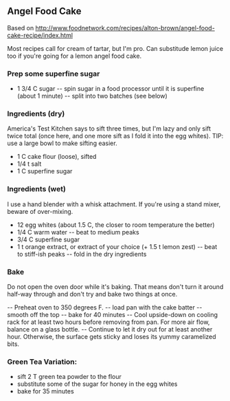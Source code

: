 ## Angel Food Cake

Based on http://www.foodnetwork.com/recipes/alton-brown/angel-food-cake-recipe/index.html

Most recipes call for cream of tartar, but I'm pro. Can substitude lemon juice
too if you're going for a lemon angel food cake.

### Prep some superfine sugar
+ 1 3/4 C sugar
-- spin sugar in a food processor until it is superfine (about 1 minute)
-- split into two batches (see below)

### Ingredients (dry)

America's Test Kitchen says to sift three times, but I'm lazy and only sift
twice total (once here, and one more sift as I fold it into the egg whites).
TIP: use a large bowl to make sifting easier.

+ 1 C cake flour (loose), sifted
+ 1/4 t salt
+ 1 C superfine sugar

### Ingredients (wet)

I use a hand blender with a whisk attachment. If you're using a stand mixer,
beware of over-mixing.

+ 12 egg whites (about 1.5 C, the closer to room temperature the better)
+ 1/4 C warm water
-- beat to medium peaks
+ 3/4 C superfine sugar
+ 1 t orange extract, or extract of your choice (+ 1.5 t lemon zest)
-- beat to stiff-ish peaks
-- fold in the dry ingredients

### Bake
Do not open the oven door while it's baking. That means don't turn it around
half-way through and don't try and bake two things at once.

  -- Preheat oven to 350 degrees F.
  -- load pan with the cake batter
  -- smooth off the top
  -- bake for 40 minutes
  -- Cool upside-down on cooling rack for at least two hours before removing
     from pan. For more air flow, balance on a glass bottle.
  -- Continue to let it dry out for at least another hour. Otherwise, the
     surface gets sticky and loses its yummy caramelized bits.


### Green Tea Variation:

* sift 2 T green tea powder to the flour
* substitute some of the sugar for honey in the egg whites
* bake for 35 minutes
